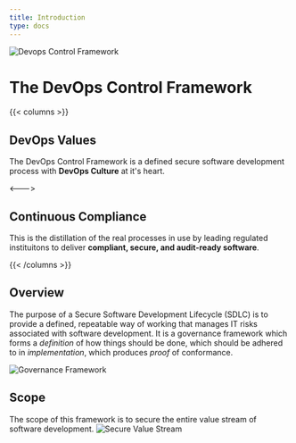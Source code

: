 ```yaml
---
title: Introduction
type: docs
---
```


![Devops Control Framework](/images/hero-home.svg)

# The DevOps Control Framework

{{< columns >}}
## DevOps Values

The DevOps Control Framework is a defined secure software development process
with **DevOps Culture** at it's heart.

<--->

## Continuous Compliance

This is the distillation of the real processes in use by leading regulated
instituitons to deliver **compliant, secure, and audit-ready software**.

{{< /columns >}}



## Overview

The purpose of a Secure Software Development Lifecycle (SDLC) is to provide a
defined, repeatable way of working that manages IT risks associated with
software development.  It is a governance framework which forms a _definition_
of how things should be done, which should be adhered to in _implementation_,
which produces _proof_ of conformance.

![Governance Framework](/images/governance.png)

## Scope

The scope of this framework is to secure the entire value stream of software
development.
![Secure Value Stream](/images/value-stream.png)



